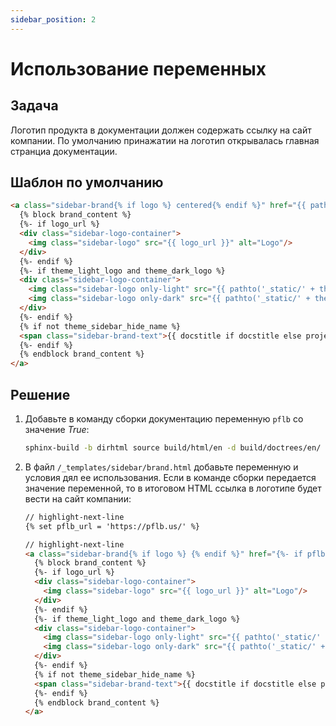```yaml
---
sidebar_position: 2
---
```


# Использование переменных

## Задача

Логотип продукта в документации должен содержать ссылку на сайт компании. По умолчанию принажатии на логотип открывалась главная странциа документации.

## Шаблон по умолчанию

```html title="/_templates/sidebar/brand.html"
<a class="sidebar-brand{% if logo %} centered{% endif %}" href="{{ pathto(master_doc) }}">
  {% block brand_content %}
  {%- if logo_url %}
  <div class="sidebar-logo-container">
    <img class="sidebar-logo" src="{{ logo_url }}" alt="Logo"/>
  </div>
  {%- endif %}
  {%- if theme_light_logo and theme_dark_logo %}
  <div class="sidebar-logo-container">
    <img class="sidebar-logo only-light" src="{{ pathto('_static/' + theme_light_logo, 1) }}" alt="Light Logo"/>
    <img class="sidebar-logo only-dark" src="{{ pathto('_static/' + theme_dark_logo, 1) }}" alt="Dark Logo"/>
  </div>
  {%- endif %}
  {% if not theme_sidebar_hide_name %}
  <span class="sidebar-brand-text">{{ docstitle if docstitle else project }}</span>
  {%- endif %}
  {% endblock brand_content %}
</a>
```

## Решение

1. Добавьте в команду сборки документацию переменную `pflb` со значение *True*:

   ```bash
   sphinx-build -b dirhtml source build/html/en -d build/doctrees/en/ -A pflb=True
   ```

2. В файл `/_templates/sidebar/brand.html` добавьте переменную и условия дял ее использования. Если в команде сборки передается значение переменной, то в итоговом HTML ссылка в логотипе будет вести на сайт компании:

   ```html title="/_templates/sidebar/brand.html"
   // highlight-next-line
   {% set pflb_url = 'https://pflb.us/' %}

   // highlight-next-line
   <a class="sidebar-brand{% if logo %} {% endif %}" href="{%- if pflb %} {{ pflb_url }} {% else %} {{ pathto(master_doc) }} {%- endif %}">
     {% block brand_content %}
     {%- if logo_url %}
     <div class="sidebar-logo-container">
       <img class="sidebar-logo" src="{{ logo_url }}" alt="Logo"/>
     </div>
     {%- endif %}
     {%- if theme_light_logo and theme_dark_logo %}
     <div class="sidebar-logo-container">
       <img class="sidebar-logo only-light" src="{{ pathto('_static/' + theme_light_logo, 1) }}" alt="Light Logo"/>
       <img class="sidebar-logo only-dark" src="{{ pathto('_static/' + theme_dark_logo, 1) }}" alt="Dark Logo"/>
     </div>
     {%- endif %}
     {% if not theme_sidebar_hide_name %}
     <span class="sidebar-brand-text">{{ docstitle if docstitle else project }}</span>
     {%- endif %}
     {% endblock brand_content %}
   </a>
   ```